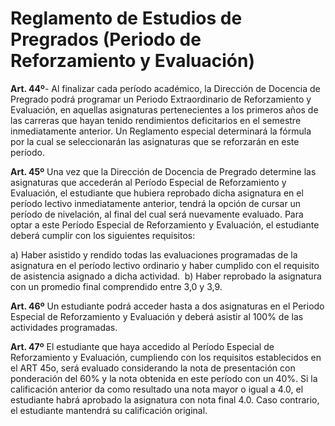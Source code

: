 # Reglamento de Estudios de Pregrados (Periodo de Reforzamiento y Evaluación)

**Art. 44º**- Al finalizar cada período académico, la Dirección de Docencia de Pregrado podrá programar un Periodo Extraordinario de Reforzamiento y Evaluación, en aquellas asignaturas pertenecientes a los primeros años de las carreras que hayan tenido rendimientos deficitarios en el semestre inmediatamente anterior. 
Un Reglamento especial determinará la fórmula por la cual se seleccionarán las asignaturas que se reforzarán en este período.

**Art. 45º** Una vez que la Dirección de Docencia de Pregrado determine las asignaturas que accederán al Período Especial de Reforzamiento y Evaluación, el estudiante que hubiera reprobado dicha asignatura en el período lectivo inmediatamente anterior, tendrá la opción de cursar un período de nivelación, al final del cual será nuevamente evaluado. 
Para optar a este Período Especial de Reforzamiento y Evaluación, el estudiante deberá cumplir con los siguientes requisitos: 

a) Haber asistido y rendido todas las evaluaciones programadas de la asignatura en el período lectivo ordinario y haber cumplido con el requisito de asistencia asignado a dicha actividad. 
b) Haber reprobado la asignatura con un promedio final comprendido entre 3,0 y 3,9. 

**Art. 46º** Un estudiante podrá acceder hasta a dos asignaturas en el Periodo Especial de Reforzamiento y Evaluación y deberá asistir al 100% de las actividades programadas. 

**Art. 47º** El estudiante que haya accedido al Período Especial de Reforzamiento y Evaluación, cumpliendo con los requisitos establecidos en el ART 45o, será evaluado considerando la nota de presentación con ponderación del 60% y la nota obtenida en este período con un 40%. Si la calificación anterior da como resultado una nota mayor o igual a 4.0, el estudiante habrá aprobado la asignatura con nota final 4.0. Caso contrario, el estudiante mantendrá su calificación original. 

